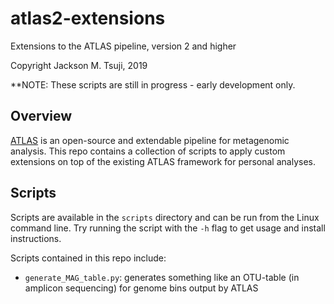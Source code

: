 # atlas2-extensions
Extensions to the ATLAS pipeline, version 2 and higher

Copyright Jackson M. Tsuji, 2019

**NOTE: These scripts are still in progress - early development only.

## Overview

[ATLAS](https://github.com/pnnl/atlas) is an open-source and extendable pipeline for 
metagenomic analysis. This repo contains a collection of scripts to apply custom 
extensions on top of the existing ATLAS framework for personal analyses.

## Scripts

Scripts are available in the `scripts` directory and can be run from the Linux command 
line. Try running the script with the `-h` flag to get usage and install instructions.

Scripts contained in this repo include:
- `generate_MAG_table.py`: generates something like an OTU-table (in amplicon sequencing) 
for genome bins output by ATLAS
